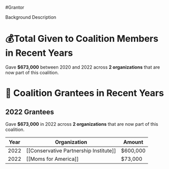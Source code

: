 #Grantor 

Background Description 
# 💰Total Given to Coalition Members in Recent Years

Gave **$673,000** between 2020 and 2022 across **2 organizations** that are now part of this coalition.
# 💸 Coalition Grantees in Recent Years

## 2022 Grantees

Gave **$673,000** in 2022 across **2 organizations** that are now part of this coalition.

| Year | Organization                           | Amount   |
| ---- | -------------------------------------- | -------- |
| 2022 | [[Conservative Partnership Institute]] | $600,000 |
| 2022 | [[Moms for America]]                   | $73,000  |
